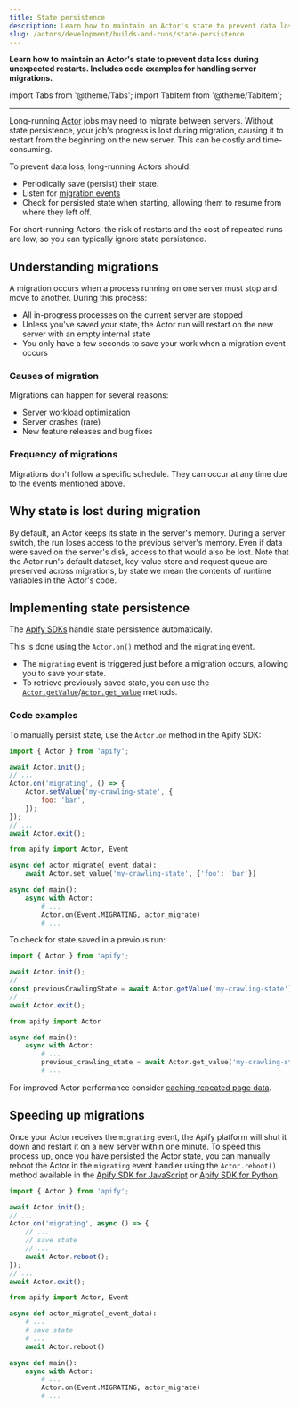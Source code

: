 ```yaml
---
title: State persistence
description: Learn how to maintain an Actor's state to prevent data loss during unexpected restarts. Includes code examples for handling server migrations.
slug: /actors/development/builds-and-runs/state-persistence
---
```


**Learn how to maintain an Actor's state to prevent data loss during unexpected restarts. Includes code examples for handling server migrations.**

import Tabs from '@theme/Tabs';
import TabItem from '@theme/TabItem';

---

Long-running [Actor](../../index.mdx) jobs may need to migrate between servers. Without state persistence, your job's progress is lost during migration, causing it to restart from the beginning on the new server. This can be costly and time-consuming.

To prevent data loss, long-running Actors should:

- Periodically save (persist) their state.
- Listen for [migration events](/sdk/js/api/apify/class/PlatformEventManager)
- Check for persisted state when starting, allowing them to resume from where they left off.

For short-running Actors, the risk of restarts and the cost of repeated runs are low, so you can typically ignore state persistence.

## Understanding migrations

A migration occurs when a process running on one server must stop and move to another. During this process:

- All in-progress processes on the current server are stopped
- Unless you've saved your state, the Actor run will restart on the new server with an empty internal state
- You only have a few seconds to save your work when a migration event occurs

### Causes of migration

Migrations can happen for several reasons:

- Server workload optimization
- Server crashes (rare)
- New feature releases and bug fixes

### Frequency of migrations

Migrations don't follow a specific schedule. They can occur at any time due to the events mentioned above.

## Why state is lost during migration

By default, an Actor keeps its state in the server's memory. During a server switch, the run loses access to the previous server's memory. Even if data were saved on the server's disk, access to that would also be lost. Note that the Actor run's default dataset, key-value store and request queue are preserved across migrations, by state we mean the contents of runtime variables in the Actor's code.

## Implementing state persistence

The [Apify SDKs](/sdk) handle state persistence automatically.

This is done using the `Actor.on()` method and the `migrating` event.

- The `migrating` event is triggered just before a migration occurs, allowing you to save your state.
- To retrieve previously saved state, you can use the [`Actor.getValue`](/sdk/js/reference/class/Actor#getValue)/[`Actor.get_value`](/sdk/python/reference/class/Actor#get_value) methods.

### Code examples

To manually persist state, use the `Actor.on` method in the Apify SDK:

<Tabs groupId="main">
<TabItem value="JavaScript" label="JavaScript">

```js
import { Actor } from 'apify';

await Actor.init();
// ...
Actor.on('migrating', () => {
    Actor.setValue('my-crawling-state', {
        foo: 'bar',
    });
});
// ...
await Actor.exit();
```

</TabItem>
<TabItem value="Python" label="Python">

```python
from apify import Actor, Event

async def actor_migrate(_event_data):
    await Actor.set_value('my-crawling-state', {'foo': 'bar'})

async def main():
    async with Actor:
        # ...
        Actor.on(Event.MIGRATING, actor_migrate)
        # ...
```

</TabItem>
</Tabs>

To check for state saved in a previous run:

<Tabs groupId="main">
<TabItem value="JavaScript" label="JavaScript">

```js
import { Actor } from 'apify';

await Actor.init();
// ...
const previousCrawlingState = await Actor.getValue('my-crawling-state') || {};
// ...
await Actor.exit();
```

</TabItem>
<TabItem value="Python" label="Python">

```python
from apify import Actor

async def main():
    async with Actor:
        # ...
        previous_crawling_state = await Actor.get_value('my-crawling-state')
        # ...
```

</TabItem>
</Tabs>

For improved Actor performance consider [caching repeated page data](/academy/expert-scraping-with-apify/saving-useful-stats).

## Speeding up migrations

Once your Actor receives the `migrating` event, the Apify platform will shut it down and restart it on a new server within one minute.
To speed this process up, once you have persisted the Actor state,
you can manually reboot the Actor in the `migrating` event handler using the `Actor.reboot()` method
available in the [Apify SDK for JavaScript](/sdk/js/reference/class/Actor#reboot) or [Apify SDK for Python](/sdk/python/reference/class/Actor#reboot).

<Tabs groupId="main">
<TabItem value="JavaScript" label="JavaScript">

```js
import { Actor } from 'apify';

await Actor.init();
// ...
Actor.on('migrating', async () => {
    // ...
    // save state
    // ...
    await Actor.reboot();
});
// ...
await Actor.exit();
```

</TabItem>
<TabItem value="Python" label="Python">

```python
from apify import Actor, Event

async def actor_migrate(_event_data):
    # ...
    # save state
    # ...
    await Actor.reboot()

async def main():
    async with Actor:
        # ...
        Actor.on(Event.MIGRATING, actor_migrate)
        # ...
```

</TabItem>
</Tabs>
